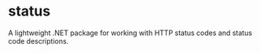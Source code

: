 # status
A lightweight .NET package for working with HTTP status codes and status code descriptions.
